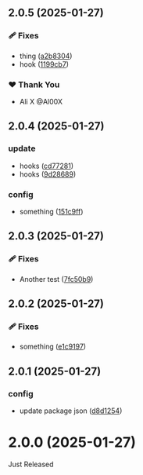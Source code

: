 ## 2.0.5 (2025-01-27)

### 🩹 Fixes

- thing ([a2b8304](https://github.com/controladad/ng-base/commit/a2b8304))
- hook ([1199cb7](https://github.com/controladad/ng-base/commit/1199cb7))

### ❤️ Thank You

- Ali X @Al00X

## 2.0.4 (2025-01-27)

### update

- hooks ([cd77281](https://github.com/controladad/ng-base/commit/cd77281))
- hooks ([9d28689](https://github.com/controladad/ng-base/commit/9d28689))

### config

- something ([151c9ff](https://github.com/controladad/ng-base/commit/151c9ff))

## 2.0.3 (2025-01-27)

### 🩹 Fixes

- Another test ([7fc50b9](https://github.com/controladad/ng-base/commit/7fc50b9))

## 2.0.2 (2025-01-27)

### 🩹 Fixes

- something ([e1c9197](https://github.com/controladad/ng-base/commit/e1c9197))

## 2.0.1 (2025-01-27)

### config

- update package json ([d8d1254](https://github.com/controladad/ng-base/commit/d8d1254))

# 2.0.0 (2025-01-27)

Just Released

